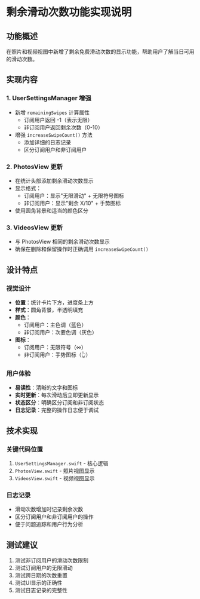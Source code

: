 # 剩余滑动次数功能实现说明

## 功能概述
在照片和视频视图中新增了剩余免费滑动次数的显示功能，帮助用户了解当日可用的滑动次数。

## 实现内容

### 1. UserSettingsManager 增强
- 新增 `remainingSwipes` 计算属性
  - 订阅用户返回 -1（表示无限）
  - 非订阅用户返回剩余次数（0-10）
- 增强 `increaseSwipeCount()` 方法
  - 添加详细的日志记录
  - 区分订阅用户和非订阅用户

### 2. PhotosView 更新
- 在统计头部添加剩余滑动次数显示
- 显示格式：
  - 订阅用户：显示"无限滑动" + 无限符号图标
  - 非订阅用户：显示"剩余 X/10" + 手势图标
- 使用圆角背景和适当的颜色区分

### 3. VideosView 更新
- 与 PhotosView 相同的剩余滑动次数显示
- 确保在删除和保留操作时正确调用 `increaseSwipeCount()`

## 设计特点

### 视觉设计
- **位置**：统计卡片下方，进度条上方
- **样式**：圆角背景，半透明填充
- **颜色**：
  - 订阅用户：主色调（蓝色）
  - 非订阅用户：次要色调（灰色）
- **图标**：
  - 订阅用户：无限符号（∞）
  - 非订阅用户：手势图标（👆）

### 用户体验
- **易读性**：清晰的文字和图标
- **实时更新**：每次滑动后立即更新显示
- **状态区分**：明确区分订阅和非订阅状态
- **日志记录**：完整的操作日志便于调试

## 技术实现

### 关键代码位置
1. `UserSettingsManager.swift` - 核心逻辑
2. `PhotosView.swift` - 照片视图显示
3. `VideosView.swift` - 视频视图显示

### 日志记录
- 滑动次数增加时记录剩余次数
- 区分订阅用户和非订阅用户的操作
- 便于问题追踪和用户行为分析

## 测试建议
1. 测试非订阅用户的滑动次数限制
2. 测试订阅用户的无限滑动
3. 测试跨日期的次数重置
4. 测试UI显示的正确性
5. 测试日志记录的完整性 